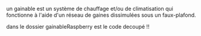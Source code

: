 un gainable est un système de chauffage et/ou de climatisation qui fonctionne à l'aide d'un réseau de gaines dissimulées sous un faux-plafond.

dans le dossier gainableRaspberry est le code decoupé !! 
